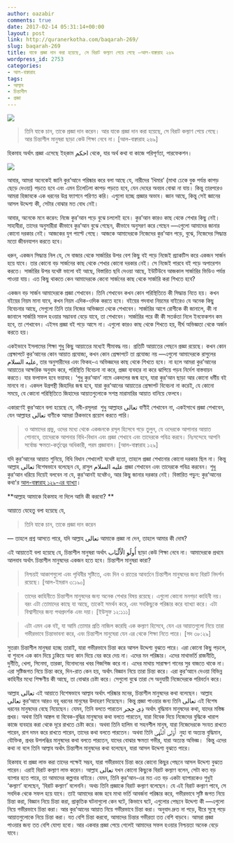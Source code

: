 ```yaml
---
author: oazabir
comments: true
date: 2017-02-14 05:31:14+00:00
layout: post
link: http://quranerkotha.com/baqarah-269/
slug: baqarah-269
title: যাকে প্রজ্ঞা দান করা হয়েছে, সে বিরাট কল্যাণ পেয়ে গেছে —আল-বাক্বারাহ ২৬৯
wordpress_id: 2753
categories:
- আল-বাক্বারাহ
tags:
- আল্বাব
- চিন্তাশীল
- প্রজ্ঞা
---
```


![](http://quranerkotha.com/wp-content/uploads/2017/02/2_269.png)


<blockquote>তিনি যাকে চান, তাকে প্রজ্ঞা দান করেন। আর যাকে প্রজ্ঞা দান করা হয়েছে, সে বিরাট কল্যাণ পেয়ে গেছে। আর চিন্তাশীল মানুষরা ছাড়া কেউ শিক্ষা নেবে না। [আল-বাক্বারাহ ২৬৯]</blockquote>


হিকমাহ অর্থাৎ প্রজ্ঞা এসেছে ইহ্‌কাম احكم থেকে, যার অর্থ কথা বা কাজে পরিপূর্ণতা, পারফেকশন।
[^^১৪]: প্রজ্ঞা হচ্ছে জ্ঞানকে সঠিকভাবে ব্যবহার। আমাদের অনেক জ্ঞান থাকতে পারে, কিন্তু যদি প্রজ্ঞা না থাকে, তাহলে সেই জ্ঞানের সঠিক ব্যবহার হবে না। যেমন: আমরা অনেকেই জানি, আল্লাহ تعالى আমাদের ক্বদর/ভাগ্যের মালিক, তিনি সবকিছু নিয়ন্ত্রণ করেন। এই ব্যাপারে কুর’আনের আয়াতগুলো আমরা পড়েছি, আমাদের জ্ঞান যথেষ্টই আছে। কিন্তু তারপরও আমরা বাচ্চার কপালে কালো টিপ দেই, যেন অশুভ চোখ না লাগে। স্বামীর নাম নেওয়া যাবে না, তাতে অমঙ্গল হয়। ঘর থেকে বের হওয়ার সময় পেছনে তাকানো যাবে না, তাতে যাত্রা অশুভ হয়। কুর‘আনের আয়াতের সাথে হাবিজাবি দু'আ লেখা তাবিজ পড়ি, যেন অসুখ না হয়। —এরকম শত শত ভুল ধারণায় আমরা বিশ্বাস করি, কারণ আমাদের জ্ঞান থাকলেও প্রজ্ঞা আসেনি। আমরা শিখিনি আমাদের জ্ঞান কীভাবে কাজে লাগাতে হয়।<!-- more -->

![](http://quranerkotha.com/wp-content/uploads/2017/02/2_269_title.png)

আবার, আমরা অনেকেই জানি কুর‘আনে পরিষ্কার করে বলা আছে যে, নারীদের ‘খিমার’ (মাথা ঢেকে বুক পর্যন্ত কাপড় ছেড়ে দেওয়া) পড়তে হবে এবং এমন ঢিলেঢিলা কাপড় পড়তে হবে, যেন দেহের অবয়ব বোঝা না যায়। কিন্তু তারপরেও আমরা হিজাবকে এক ধরনের উগ্র ফ্যাশনে পরিণত করি। এগুলো হচ্ছে প্রজ্ঞার অভাব। জ্ঞান আছে, কিন্তু সেই জ্ঞানের আসল উদ্দেশ্য কী, সেটার বোঝার মত বোধ নেই।

আবার, অনেকে মনে করেন: নিজে কুর’আন পড়ে বুঝে চললেই হবে। কুর’আন কারও কাছ থেকে শেখার কিছু নেই। সাহাবীরা, তাদের অনুসারীরা কীভাবে কুর’আন বুঝে গেছেন, কীভাবে অনুসরণ করে গেছেন —এগুলো আমাদের জানার কোনো দরকার নেই। আজকের যুগ পাল্টে গেছে। আজকে আমাদেরকে নিজেদের কুর’আন পড়ে, বুঝে, নিজেদের সিদ্ধান্ত মতো জীবনযাপন করতে হবে।

ধরুন, একজন সিদ্ধান্ত নিল যে, সে বাজার থেকে সার্জারির উপর বেশ কিছু বই পড়ে নিজেই প্র্যাকটিস করে একজন সার্জন হয়ে যাবে। তার কোনো বড় সার্জনের কাছ থেকে শেখার কোনো দরকার নেই। সে নিজেই পারবে বই পড়ে অপারেশন করতে। সার্জারির উপর যথেষ্ট ভালো বই আছে, বিস্তারিত ছবি দেওয়া আছে, ইউটিউবে আজকাল সার্জারির ভিডিও পর্যন্ত পাওয়া যায়। এত কিছু থাকতে কেন আমাদেরকে কেনো সার্জনের কাছ থেকে সার্জারি করা শিখতে হবে?

একজন বড় সার্জন আমাদেরকে প্রজ্ঞা শেখাবেন। তিনি শেখাবেন কখন কোন পরিস্থিতিতে কী সিদ্ধান্ত নিতে হয়। কখন বইয়ের নিয়ম মানা যাবে, কখন নিয়ম এদিক-ওদিক করতে হবে। বইয়ের গদবাধা নিয়মের বাইরেও যে অনেক কিছু বিবেচনার আছে, সেগুলো তিনি তার নিজের অভিজ্ঞতা থেকে শেখাবেন। সার্জারির আগে রোগীকে কী জানালে, কী না জানালে সার্জারি সফল হওয়ার সম্ভাবনা বেড়ে যাবে, তা শেখাবেন। সার্জারির পরে কী কী সতর্কতা নিলে ইনফেকশন কম হবে, তা শেখাবেন। এইসব প্রজ্ঞা বই পড়ে আসে না। এগুলো কারও কাছ থেকে শিখতে হয়, দীর্ঘ অভিজ্ঞতা থেকে অর্জন করতে হয়।

একইভাবে ইসলামের শিক্ষা শুধু কিছু আয়াতের মধ্যেই সীমাবদ্ধ নয়। প্রতিটি আয়াতের পেছনে প্রজ্ঞা রয়েছে। কখন কোন প্রেক্ষাপটে কুর’আনের কোন আয়াত প্রযোজ্য, কখন কোন প্রেক্ষাপটে তা প্রযোজ্য নয় —এগুলো আমাদেরকে রাসুলের عليه السلام, তার অনুসারীদের এবং ফিকহ-এ অভিজ্ঞদের কাছ থেকে শিখতে হবে। না হলে আমরা কুর’আনের আয়াতের আক্ষরিক অনুবাদ করে, পরিস্থিতি বিবেচনা না করে, প্রজ্ঞা ব্যবহার না করে ঝাপিয়ে পড়ব নির্দেশ বাস্তবায়ন করতে। যার ফলাফল হবে ভয়াবহ। ‘শুধু কুর‘আন’ নামে একদলের জন্ম হবে, যারা কুর‘আন ছাড়া আর কোনো ধর্মীয় বই মানবে না। একদল উগ্রপন্থী জিহাদির জন্ম হবে, যারা কুর‘আনের আয়াতের প্রেক্ষাপট বিবেচনা না করেই, যে কোনো সময়ে, যে কোনো পরিস্থিতিতে জিহাদের আয়াতগুলোকে সশস্ত্র মারামারির আয়াত বানিয়ে ফেলবে।

একারণেই কুর‘আনে বলা হয়েছে যে, নবী-রসূলরা  শুধু আল্লাহর تعالى বাণীই শেখাবেন না, একইসাথে প্রজ্ঞা শেখাবেন, যেন আল্লাহর تعالى বাণীকে আমরা ঠিকভাবে প্রয়োগ করতে পারি।


<blockquote>ও আমাদের প্রভু, ওদের মধ্যে থেকে একজনকে রসূল হিসেবে গড়ে তুলুন, যে ওদেরকে আপানার আয়াত শোনাবে, তাদেরকে আপনার বিধি-বিধান এবং প্রজ্ঞা শেখাবে এবং তাদেরকে পবিত্র করবে। নিঃসন্দেহে আপনি সর্বোচ্চ ক্ষমতা-কর্তৃত্বের অধিকারী, পরম প্রজ্ঞাবান। [আল-বাক্বারাহ ১২৯]</blockquote>


যদি কুর‘আনের আয়াত শুনিয়ে, বিধি বিধান শেখালেই যথেষ্ট হতো, তাহলে প্রজ্ঞা শেখানোর কোনো দরকার ছিল না। কিন্তু আল্লাহ تعالى বিশেষভাবে বলেছেন যে, রাসুল عليه السلام প্রজ্ঞা শেখাবেন এবং তাদেরকে পবিত্র করবেন। শুধু কুর‘আন ধরিয়ে দিয়েই বলবেন না যে, কুর‘আনই যথেষ্টও, আর কিছু জানার দরকার নেই। বিস্তারিত পড়ুন: কুর‘আনের কথা'র [আল-বাক্বারাহ ১২৯-এর ব্যাখ্যা](http://quranerkotha.com/baqarah-129-130/)।

**আল্লাহ আমাকে হিকমাহ না দিলে আমি কী করবো? **

আয়াতে যেহেতু বলা হয়েছে যে,


<blockquote>তিনি যাকে চান, তাকে প্রজ্ঞা দান করেন</blockquote>


— তাহলে প্রশ্ন আসতে পারে, যদি আল্লাহ تعالى আমাকে প্রজ্ঞা না দেন, তাহলে আমার কী দোষ?

এই আয়াতেই বলা হয়েছে যে, চিন্তাশীল মানুষরা অর্থাৎ أُولُو الْأَلْبَاب ছাড়া কেউ শিক্ষা নেবে না। আমাদেরকে প্রথমে আলবাব অর্থাৎ চিন্তাশীল মানুষদের একজন হতে হবে। চিন্তাশীল মানুষরা কারা?


<blockquote>নিশ্চয়ই আকাশগুলো এবং পৃথিবীর সৃষ্টিতে, এবং দিন ও রাতের আবর্তনে চিন্তাশীল মানুষদের জন্য বিরাট নিদর্শন রয়েছে। [আল-ইমরান ৩:১৯০]</blockquote>




<blockquote>তাদের কাহিনীতে চিন্তাশীল মানুষদের জন্য অনেক শেখার বিষয় রয়েছে। এগুলো কোনো মনগড়া কাহিনী নয়। বরং এটা তোমাদের কাছে যা আছে, তাকেই সমর্থন করে, এবং সবকিছুকে পরিষ্কার করে ব্যাখ্যা করে। এটা বিশ্বাসীদের জন্য পথপ্রদর্শক এবং দয়া। [ইউসুফ ১২:১১১]</blockquote>




<blockquote>এটা এমন এক বই, যা আমি তোমার প্রতি নাজিল করেছি এক কল্যাণ হিসেবে, যেন এর আয়াতগুলো নিয়ে তারা গভীরভাবে চিন্তাভাবনা করে, এবং চিন্তাশীল মানুষেরা যেন এর থেকে শিক্ষা নিতে পারে। [সদ ৩৮:২৯]</blockquote>


সুতরাং চিন্তাশীল মানুষরা হচ্ছে তারাই, যারা গভীরভাবে চিন্তা করে আসল উদ্দেশ্য বুঝতে পারে। এরা কোনো কিছু পড়লে, বা শুনলে এক কান দিয়ে ঢুকিয়ে অন্য কান দিয়ে বের করে দেয় না। এদের মন পরিষ্কার। এদের মাথাভর্তি রাজনীতি, দুর্নীতি, খেলা, সিনেমা, তারকা, বিনোদনের খবর গিজগিজ করে না। এদের মাথায় সারাক্ষণ গানের সুর বাজতে থাকে না। এরা সৃষ্টিজগত নিয়ে চিন্তা করে, দিন-রাত কেন হয়, অর্থাৎ বিজ্ঞান নিয়ে তারা চিন্তা করে। এরা কুর‘আনে দেওয়া বিভিন্ন কাহিনীর মধ্যে শিক্ষণীয় কী আছে, তা বোঝার চেষ্টা করে। সেগুলো বুঝে তারা সে অনুযায়ী নিজেদেরকে পরিবর্তন করে।
[^^১]: এরাই আল্লাহর تعالى অনুগ্রহে হিকমাহ অর্থাৎ প্রজ্ঞা পেতে পারে। আর যে একবার প্রজ্ঞা পেয়ে যায়, সে বিরাট কল্যাণ পেয়ে যায়। সে দুনিয়াতে সফল হয়, আর আখিরাতে তার জন্য অপেক্ষা করে অনন্ত সফলতা এবং শান্তি।

আল্লাহ تعالى এই আয়াতে বিশেষভাবে আল্বাব অর্থাৎ পরিষ্কার মনের, চিন্তাশীল মানুষদের কথা বলেছেন। আল্লাহ تعالى কুর‘আনে আরও বহু ধরনের মানুষের উদাহরণ দিয়েছেন। কিন্তু প্রজ্ঞা পাওয়ার জন্য তিনি تعالى এই বিশেষ ধরনের মানুষদের বেছে নিয়েছেন। যেমন, তিনি বলতে পারতেন ذِى حِجر অর্থাৎ বুদ্ধিমান মানুষদের কথা, যাদের মস্তিষ্ক প্রখর। অথবা তিনি আক্বল বা বিবেক-বুদ্ধির মানুষদের কথা বলতে পারতেন, যারা বিবেক দিয়ে নিজেদের বুদ্ধিকে খারাপ কাজে ব্যবহার করা থেকে দূরে রাখতে চেষ্টা করে। অথবা তিনি হালিম বা সহনশীল মানুষ, যারা নিজেদেরকে সংযত রাখতে পারেন, রাগ দমন করে রাখতে পারেন, তাদের কথা বলতে পারতেন। অথবা তিনি أُوْلِى ٱلنُّهَىٰ  নুহা বা অত্যন্ত বুদ্ধিমান, যৌক্তিক, প্রখর উপলব্ধির মানুষদের কথা বলতে পারতেন, যাদের বোঝার ক্ষমতা গভীর, যারা অত্যন্ত অভিজ্ঞ।  কিন্তু এদের কথা না বলে তিনি আল্বাব অর্থাৎ চিন্তাশীল মানুষদের কথা বলেছেন, যারা আসল উদ্দেশ্য বুঝতে পারে।

হিকমাহ বা প্রজ্ঞা লাভ করা তাদের পক্ষেই সম্ভব, যারা গভীরভাবে চিন্তা করে কোনো কিছুর পেছনে আসল উদ্দেশ্য বুঝতে পারেন। এরাই বিরাট কল্যাণ লাভ করেন। আল্লাহ تعالى যখন কোনো কিছুকে বিরাট কল্যাণ বলেন, সেটা কত বড় ব্যাপার হতে পারে, তা আমাদের কল্পনার বাইরে। যেমন, তিনি কুর‘আন-এর মত এত বড় একটা ব্যাপারকেও শুধুই ‘কল্যাণ’ বলেছেন, ‘বিরাট কল্যাণ’ বলেননি। অথচ তিনি প্রজ্ঞাকে বিরাট কল্যাণ বলেছেন। যে এই বিরাট কল্যাণ পাবে, সে সবদিক থেকে সফল হয়ে যাবে। তাই আমাদের কাজ হবে মাথা ভর্তি আবর্জনা পরিষ্কার করে, গভীরভাবে সৃষ্টি জগত নিয়ে চিন্তা করা, বিজ্ঞান নিয়ে চিন্তা করা, প্রাকৃতিক ঘটনাগুলো কেন ঘটে, কিভাবে ঘটে, এগুলোর পেছনে উদ্দেশ্য কী —এগুলো নিয়ে গভীরভাবে চিন্তা করা। আর কুর‘আনের আয়াত নিয়ে গভীরভাবে চিন্তা করা। অনুবাদ দ্রুত না পড়ে, ধীরে সুস্থে পড়ে আয়াতগুলোকে নিয়ে চিন্তা করা। যত বেশি চিন্তা করবো, আমাদের চিন্তার গভীরতা তত বেশি বাড়বে। আমরা প্রজ্ঞা পাওয়ার জন্য তত বেশি যোগ্য হবো। আর একবার প্রজ্ঞা পেয়ে গেলেই আমাদের সফল হওয়ার নিশ্চয়তা অনেক বেড়ে যাবে।


[^১]: বাইয়িনাহ এর কু’রআনের তাফসীর। 
[^২]: ম্যাসেজ অফ দা কু’রআন — মুহাম্মাদ আসাদ। 
[^৩]: তাফহিমুল কু’রআন — মাওলানা মাওদুদি। 
[^৪]: মা’রিফুল কু’রআন — মুফতি শাফি উসমানী। 
[^৫]: মুহাম্মাদ মোহার আলি — A Word for Word Meaning of The Quran 
[^৬]: সৈয়দ কুতব — In the Shade of the Quran 
[^৭]: তাদাব্বুরে কু’রআন - আমিন আহসান ইসলাহি। 
[^৮]: তাফসিরে তাওযীহুল কু’রআন — মুফতি তাক্বি উসমানী। 
[^৯]: বায়ান আল কু’রআন — ড: ইসরার আহমেদ। 
[^১০]: তাফসীর উল কু’রআন — মাওলানা আব্দুল মাজিদ দারিয়াবাদি 
[^১১]: কু’রআন তাফসীর — আব্দুর রাহিম আস-সারানবি 
[^১২]: আত-তাবারি-এর তাফসীরের অনুবাদ। 
[^১৩]: তাফসির ইবন আব্বাস। 
[^১৪]: তাফসির আল কুরতুবি। 
[^১৫]: তাফসির আল জালালাইন। 
[^১৬]: লুঘাতুল কুরআন — গুলাম আহমেদ পারভেজ। 
[^১৭]: তাফসীর আহসানুল বায়ান — ইসলামিক সেন্টার, আল-মাজমাআহ, সউদি আরব 
[^১৮]: কু’রআনুল কারীম - বাংলা অনুবাদ ও সংক্ষিপ্ত তাফসীর — বাদশাহ ফাহাদ কু’রআন মুদ্রণ কমপ্লেক্স
